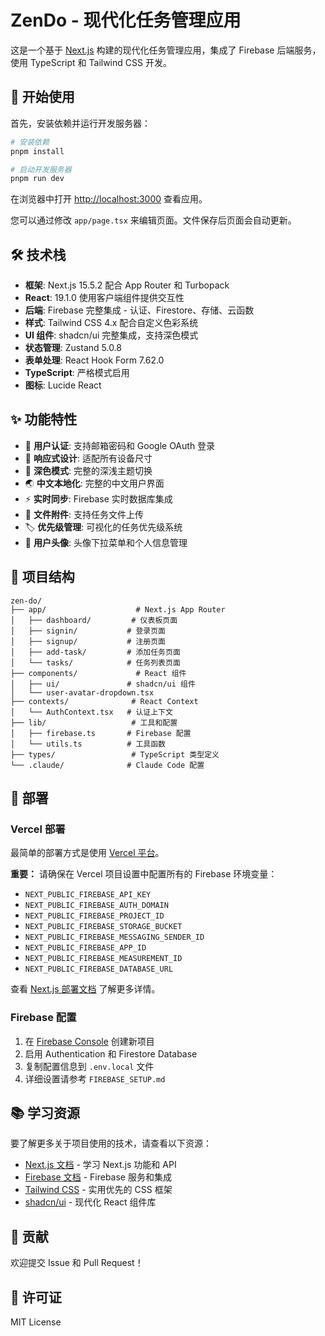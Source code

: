 # ZenDo - 现代化任务管理应用

这是一个基于 [Next.js](https://nextjs.org) 构建的现代化任务管理应用，集成了 Firebase 后端服务，使用 TypeScript 和 Tailwind CSS 开发。

## 🚀 开始使用

首先，安装依赖并运行开发服务器：

```bash
# 安装依赖
pnpm install

# 启动开发服务器
pnpm run dev
```

在浏览器中打开 [http://localhost:3000](http://localhost:3000) 查看应用。

您可以通过修改 `app/page.tsx` 来编辑页面。文件保存后页面会自动更新。

## 🛠️ 技术栈

- **框架**: Next.js 15.5.2 配合 App Router 和 Turbopack
- **React**: 19.1.0 使用客户端组件提供交互性
- **后端**: Firebase 完整集成 - 认证、Firestore、存储、云函数
- **样式**: Tailwind CSS 4.x 配合自定义色彩系统
- **UI 组件**: shadcn/ui 完整集成，支持深色模式
- **状态管理**: Zustand 5.0.8
- **表单处理**: React Hook Form 7.62.0
- **TypeScript**: 严格模式启用
- **图标**: Lucide React

## ✨ 功能特性

- 🔐 **用户认证**: 支持邮箱密码和 Google OAuth 登录
- 📱 **响应式设计**: 适配所有设备尺寸
- 🎨 **深色模式**: 完整的深浅主题切换
- 🌏 **中文本地化**: 完整的中文用户界面
- ⚡ **实时同步**: Firebase 实时数据库集成
- 📎 **文件附件**: 支持任务文件上传
- 🏷️ **优先级管理**: 可视化的任务优先级系统
- 👥 **用户头像**: 头像下拉菜单和个人信息管理

## 📁 项目结构

```
zen-do/
├── app/                    # Next.js App Router
│   ├── dashboard/         # 仪表板页面
│   ├── signin/           # 登录页面
│   ├── signup/           # 注册页面
│   ├── add-task/         # 添加任务页面
│   └── tasks/            # 任务列表页面
├── components/             # React 组件
│   ├── ui/               # shadcn/ui 组件
│   └── user-avatar-dropdown.tsx
├── contexts/              # React Context
│   └── AuthContext.tsx   # 认证上下文
├── lib/                   # 工具和配置
│   ├── firebase.ts       # Firebase 配置
│   └── utils.ts          # 工具函数
├── types/                 # TypeScript 类型定义
└── .claude/              # Claude Code 配置
```

## 🚀 部署

### Vercel 部署

最简单的部署方式是使用 [Vercel 平台](https://vercel.com/new?utm_medium=default-template&filter=next.js&utm_source=create-next-app&utm_campaign=create-next-app-readme)。

**重要：** 请确保在 Vercel 项目设置中配置所有的 Firebase 环境变量：
- `NEXT_PUBLIC_FIREBASE_API_KEY`
- `NEXT_PUBLIC_FIREBASE_AUTH_DOMAIN`  
- `NEXT_PUBLIC_FIREBASE_PROJECT_ID`
- `NEXT_PUBLIC_FIREBASE_STORAGE_BUCKET`
- `NEXT_PUBLIC_FIREBASE_MESSAGING_SENDER_ID`
- `NEXT_PUBLIC_FIREBASE_APP_ID`
- `NEXT_PUBLIC_FIREBASE_MEASUREMENT_ID`
- `NEXT_PUBLIC_FIREBASE_DATABASE_URL`

查看 [Next.js 部署文档](https://nextjs.org/docs/app/building-your-application/deploying) 了解更多详情。

### Firebase 配置

1. 在 [Firebase Console](https://console.firebase.google.com/) 创建新项目
2. 启用 Authentication 和 Firestore Database
3. 复制配置信息到 `.env.local` 文件
4. 详细设置请参考 `FIREBASE_SETUP.md`

## 📚 学习资源

要了解更多关于项目使用的技术，请查看以下资源：

- [Next.js 文档](https://nextjs.org/docs) - 学习 Next.js 功能和 API
- [Firebase 文档](https://firebase.google.com/docs) - Firebase 服务和集成
- [Tailwind CSS](https://tailwindcss.com/docs) - 实用优先的 CSS 框架
- [shadcn/ui](https://ui.shadcn.com/) - 现代化 React 组件库

## 🤝 贡献

欢迎提交 Issue 和 Pull Request！

## 📄 许可证

MIT License
